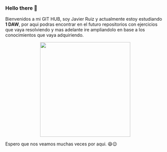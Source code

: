 ### Hello there 👋

Bienvenidos a mi GIT HUB, soy Javier Ruiz y actualmente estoy estudiando **1 DAW**, por aqui podras encontrar en el futuro repositorios con ejercicios que vaya resolviendo y mas adelante ire ampliandolo en base a los conocimientos que vaya adquiriendo.

<p align="center">
<img src="https://github.com/javi97ruiz/javi97ruiz/assets/146001480/94af2f3a-ef62-41fa-bd42-3f6aaaa036d5" width="285" height="300">
</p>  
Espero que nos veamos muchas veces por aqui. 😄😉
